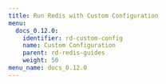 ```yaml
---
title: Run Redis with Custom Configuration
menu:
  docs_0.12.0:
    identifier: rd-custom-config
    name: Custom Configuration
    parent: rd-redis-guides
    weight: 50
menu_name: docs_0.12.0
---
```


